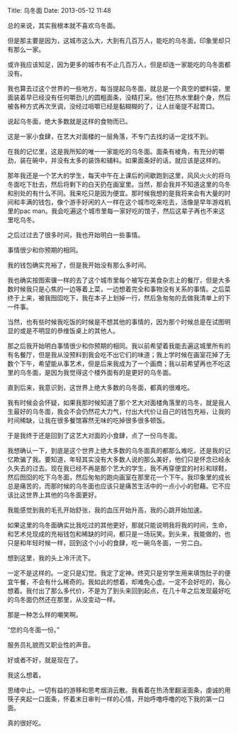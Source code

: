 Title: 乌冬面
Date: 2013-05-12 11:48 

总的来说，其实我根本就不喜欢乌冬面。

但是那主要是因为，这城市这么大，大到有几百万人，能吃的乌冬面，印象里却只有那么一家。

或许我应该知足，因为更多的城市有不止几百万人，但是却连一家能吃的乌冬面都没有。

我也算去过这个世界的一些地方，每当提起乌冬面，就总是一个真空的塑料袋，里面装着早已经没有任何嚼劲儿的圆粗面条，没精打采。他们在热水里翻个身，然后被各种方式再次烹调，没经过咀嚼已经是黏糊糊的了，让人丝毫提不起胃口。

说起乌冬面，绝大多数就是这样的食物而已。

这是一家小食肆，在艺大对面楼的一层角落，不专门去找的话一定找不到。

在我的记忆里，这是我所知的唯一一家能吃的乌冬面。面条有棱角，有充分的嚼劲，装在碗中，并没有太多的装饰和辅料。如果面条好的话，就应该是这样的。

那年我还是一个艺大的学生，每天中午在上课后的间歇跑到这里，风风火火的将乌冬面吃下肚去，然后将剩下的白天扔在画室里。当然，那会我并不知道这里的乌冬和别处的有什么不同。我来吃只是因为便宜。那时候我想的是我将来会有大量的时间和丰满的钱包，像个游手好闲的人一样在这个城市吃来吃去，活像是早年游戏机里的pac man。我会吃遍这个城市里每一家好吃的馆子，然后这辈子再也不来这里吃乌冬。

之后过过去了很多时间，我也开始明白一些事情。

事情很少和你预期的相同。

我的钱包确实充裕了，但是我开始没有那么多时间。

我也确实按图索骥一样的去了这个城市里每个被写在美食杂志上的餐厅，但是大多数时候我只是心焦的一边等着上菜，一边想着完全和事物没有关系的事情。之后菜终于上来，被我囫囵吃下，我在本子上划掉一行，然后急匆匆的去做我清单上的下一件事。

当然，也有些时候我吃饭的时候是不想其他的事情的，因为那个时候总是在试图明显的或是不明显的恭维饭桌上的其他人。

那之后我开始明白事情很少和你预期的相同。我以前希望着我能去遍这城里所有的有名餐厅，但是我从没预料到我会吃不出它们的味道；我上学时候在画室花掉了无数个下午，希望能从事艺术，但是后来我成为了一个画商；我以前希望再也不吃这里的乌冬面，是因为我觉得这个楼外面有的是更好的乌冬面。

直到后来，我意识到，这世界上绝大多数的乌冬面，都真的很难吃。

我有时候会会怀疑，如果我那时候知道了那个艺大对面楼角落里的乌冬，就是我人生最好的乌冬面，我会不会仍然花大力气，付出大代价让自己的钱包充裕，让我的时间稀缺，让我在很多餐馆寡然无味的吃掉很多很多顿饭。

于是我终于还是回到了这艺大对面的小食肆，点了一份乌冬面。

我想确认一下，到底是这个世界上绝大多数的乌冬面真的都那么难吃，还是我的记忆欺骗了我。要知道，年轻其实没有大多数人说的那么美好，他们只是怀念已经永久失去的过去。现在我已经不再是那个艺大的学生，我不再穿便宜的衬衫和球鞋，然后囫囵的吃下乌冬面，然后匆匆的跑向画室在那里花一个下午。我印象里的成长总是痛苦的，而那时候的乌冬面也应该只是痛苦生活中的一点小小的慰藉。它不应该比这世界上其他的乌冬面更好。

我能感觉到我的毛孔开始舒张，我的血压开始升高，我的心跳开始加速。

如果这里的乌冬面确实比我吃过的其他更好，那就只能说明我将我的时间，生命，和艺术兑现成的充裕钱包和稀缺的时间，都只是一场玩笑。到头来，我能做的，也只是和年轻时候一样，回到这个小小的食肆，吃一碗乌冬面，一穷二白。

想到这里，我的头上冷汗流下。

一定不是这样的。一定只是幻觉。我定了定神。终究只是穷学生用来填饱肚子的便宜午餐，不会有什么稀奇的。我如此的想着，却难免心虚。一定不会好吃的，我心想着。我付出了那么多代价，不是为了到头来回到起点，在几十年之后发现最好吃的乌冬面仍然还在那里，从没变动一样。

那是一种怎么样的嘲笑啊。

“您的乌冬面一份。”

服务员礼貌而又职业性的声音。

好或者不好，就是现在了。

我这么想着。

思绪中止。一切有益的游移和思考烟消云散。我看着在热汤里翻滚面条，虔诚的用筷子夹起一口面条，怀着末日审判一样的心情，开始呼噜呼噜的吃下我的第一口面。

真的很好吃。